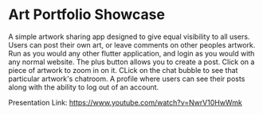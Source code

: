 # Art Portfolio Showcase

A simple artwork sharing app designed to give equal visibility to all users. 
Users can post their own art, or leave comments on other peoples artwork. Run as you would any other flutter application, and login as you would with any normal website. 
The plus button allows you to create a post. 
Click on a piece of artwork to zoom in on it.
CLick on the chat bubble to see that particular artwork's chatroom.
A profile where users can see their posts along with the ability to log out of an account.

Presentation Link: https://www.youtube.com/watch?v=NwrV10HwWmk
